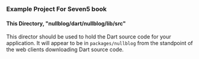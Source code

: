 ### Example Project For Seven5 book

#### This Directory, "nullblog/dart/nullblog/lib/src"

This director should be used to hold the Dart source code for your application.  It will appear to be in `packages/nullblog` from the standpoint of the web clients downloading Dart source code.